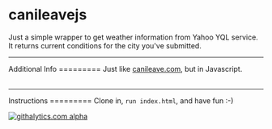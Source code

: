 canileavejs
=========
Just a simple wrapper to get weather information from Yahoo YQL service. It returns current conditions for the city you've submitted.

<hr>
Additional Info
=========
Just like <a href="https://github.com/rafaqueque/canileave.com">canileave.com</a>, but in Javascript.
<br/>
<br/>
<hr>
Instructions
=========
Clone in, <code>run index.html</code>, and have fun :-)

[![githalytics.com alpha](https://cruel-carlota.pagodabox.com/c3b4e1571887ad9e54e1a0beb45c9d63 "githalytics.com")](http://githalytics.com/github.com/bmpinto)